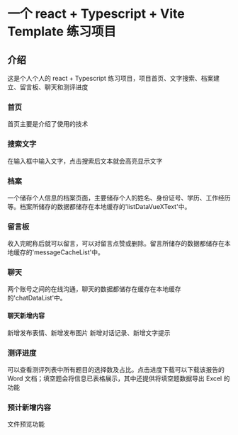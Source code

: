 # 一个 react + Typescript + Vite Template 练习项目

## 介绍

这是个人个人的 react + Typescript 练习项目，项目首页、文字搜索、档案建立、留言板、聊天和测评进度

### 首页

首页主要是介绍了使用的技术

### 搜索文字

在输入框中输入文字，点击搜索后文本就会高亮显示文字

### 档案

一个储存个人信息的档案页面，主要储存个人的姓名、身份证号、学历、工作经历等。档案所储存的数据都储存在本地缓存的'listDataVueXText'中。

### 留言板

收入完昵称后就可以留言，可以对留言点赞或删除。留言所储存的数据都储存在本地缓存的'messageCacheList'中。

### 聊天

两个账号之间的在线沟通，聊天的数据都储存在缓存在本地缓存的'chatDataList'中。

#### 聊天新增内容

新增发布表情、新增发布图片
新增对话记录、新增文字提示

### 测评进度

可以查看测评列表中所有题目的选择数及占比。点击进度下载可以下载该报告的 Word 文档；填空题会将信息已表格展示，其中还提供将填空题数据导出 Excel 的功能

### 预计新增内容

文件预览功能